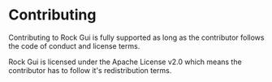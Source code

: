 # Contributing
Contributing to Rock Gui is fully supported as long as the contributor follows the code of conduct and license terms.

Rock Gui is licensed under the Apache License v2.0 which means the contributor has to follow it's redistribution terms. 